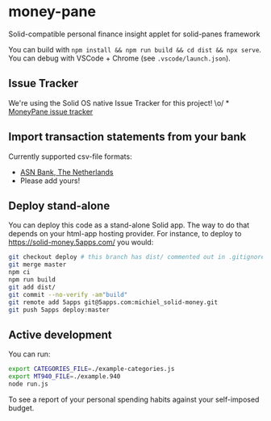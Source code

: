 # money-pane

Solid-compatible personal finance insight applet for solid-panes framework

You can build with `npm install && npm run build && cd dist && npx serve`.
You can debug with VSCode + Chrome (see `.vscode/launch.json`).

## Issue Tracker

We're using the Solid OS native Issue Tracker for this project! \o/
*
[MoneyPane issue tracker](https://solidos.solidcommunity.net/Team/2021/money-pane-project/money%20pane/index.ttl#this)

## Import transaction statements from your bank

Currently supported csv-file formats:
* [ASN Bank, The Netherlands](https://webcache.googleusercontent.com/search?q=cache:x3PuJKDKj2cJ:https://www.asnbank.nl/web/file%3Fuuid%3Dfc28db9c-d91e-4a2c-bd3a-30cffb057e8b%26owner%3D6916ad14-918d-4ea8-80ac-f71f0ff1928e%26contentid%3D852+&cd=1&hl=en&ct=clnk&gl=nl)
* Please add yours!

## Deploy stand-alone

You can deploy this code as a stand-alone Solid app.
The way to do that depends on your html-app hosting provider.
For instance, to deploy to https://solid-money.5apps.com/ you would:

```sh
git checkout deploy # this branch has dist/ commented out in .gitignore
git merge master
npm ci
npm run build
git add dist/
git commit --no-verify -am"build"
git remote add 5apps git@5apps.com:michiel_solid-money.git
git push 5apps deploy:master
```

## Active development
You can run:
```sh
export CATEGORIES_FILE=./example-categories.js
export MT940_FILE=./example.940
node run.js
```

To see a report of your personal spending habits against your self-imposed budget.
